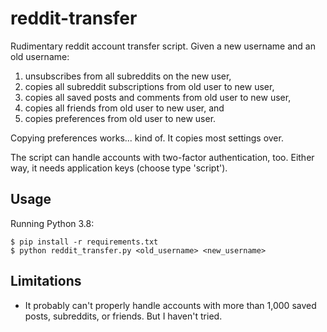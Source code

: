 # reddit-transfer

Rudimentary reddit account transfer script. Given a new username and an old
username:

1. unsubscribes from all subreddits on the new user,
2. copies all subreddit subscriptions from old user to new user,
3. copies all saved posts and comments from old user to new user,
4. copies all friends from old user to new user, and
5. copies preferences from old user to new user.

Copying preferences works... kind of. It copies most settings over.

The script can handle accounts with two-factor authentication, too. Either way,
it needs application keys (choose type 'script').

## Usage

Running Python 3.8:

    $ pip install -r requirements.txt
    $ python reddit_transfer.py <old_username> <new_username>

## Limitations

* It probably can't properly handle accounts with more than 1,000 saved posts,
  subreddits, or friends. But I haven't tried.

